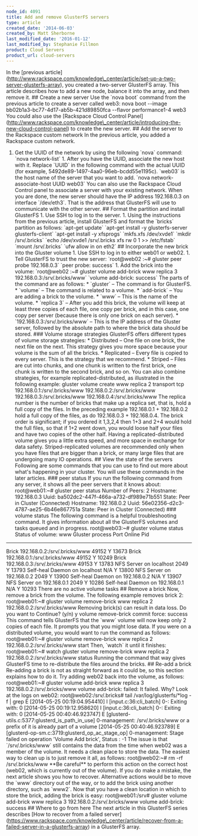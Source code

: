 ```yaml
---
node_id: 4091
title: Add and remove GlusterFS servers
type: article
created_date: '2014-06-03'
created_by: Matt Sherborne
last_modified_date: '2016-01-12'
last_modified_by: Stephanie Fillmon
product: Cloud Servers
product_url: cloud-servers
---
```


In the \[previous
article\](http://www.rackspace.com/knowledge\_center/article/set-up-a-two-server-glusterfs-array),
you created a two-server GlusterFS array. This article describes how to
add a new node, balance it into the array, and then remove it. \#\#
Create a new server Use the \`nova boot\` command from the previous
article to create a server called web3: nova boot --image
bb02b1a3-bc77-4d17-ab5b-421d89850fca --flavor performance1-4 web3 You
could also use the \[Rackspace Cloud Control
Panel\](http://www.rackspace.com/knowledge\_center/article/introducing-the-new-cloud-control-panel)
to create the new server. \#\# Add the server to the Rackspace custom
network In the previous article, you added a Rackspace custom network.
1. Get the UUID of the network by using the following \`nova\` command:
\`nova network-list\` 1. After you have the UUID, associate the new host
with it. Replace \`UUID\` in the following command with the actual UUID
(for example, 5492de89-1497-4aa0-96eb-bcdd55e1195c). \`web03\` is the
host name of the server that you want to add. \`nova
network-associate-host UUID web03\` You can also use the Rackspace Cloud
Control panel to associate a server with your existing network. When you
are done, the new server should have the IP address 192.168.0.3 on
interface \`/dev/eth3\`. That is the address that GlusterFS will use to
communicate with the other server. \#\# Format the partition and install
GlusterFS 1. Use SSH to log in to the server. 1. Using the instructions
from the previous article, install GlusterFS and format the \`bricks\`
partition as follows: \`apt-get update\` \`apt-get install -y
glusterfs-server glusterfs-client\` \`apt-get install -y xfsprogs\`
\`mkfs.xfs /dev/xvde1\` \`mkdir /srv/.bricks\` \`echo /dev/xvde1
/srv/.bricks xfs rw 0 1 &gt;&gt; /etc/fstab\` \`mount /srv/.bricks\`
\`ufw allow in on eth2\` \#\# Incorporate the new brick into the Gluster
volume 1. Use SSH to log in to either web01 or web02. 1. Tell GlusterFS
to trust the new server: \`root@web02 :\~\# gluster peer probe
192.168.0.3\` \`peer probe: success\` 1. Add the brick into the volume:
\`root@web02 :\~\# gluster volume add-brick www replica 3
192.168.0.3:/srv/.bricks/www\` \`volume add-brick: success\` The parts
of the command are as follows: \* \`gluster\` &ndash; The command is for
GlusterFS. \* \`volume\` &ndash; The command is related to a volume. \*
\`add-brick\` &ndash; You are adding a brick to the volume. \* \`www\` &ndash; This
is the name of the volume. \* \`replica 3\` &ndash; After you add this brick,
the volume will keep at least three copies of each file, one copy per
brick, and in this case, one copy per server (because there is only one
brick on each server). \* \`192.168.0.3:/srv/.bricks/www\` &ndash; This is the
IP address of the Gluster server, followed by the absolute path to where
the brick data should be stored. \#\#\# Volume storage strategies
GlusterFS offers different types of volume storage strategies: \*
Distributed &ndash; One file on one brick, the next file on the next. This
strategy gives you more space because your volume is the sum of all the
bricks. \* Replicated &ndash; Every file is copied to every server. This is
the strategy that we recommend. \* Striped &ndash; Files are cut into chunks,
and one chunk is written to the first brick, one chunk is written to the
second brick, and so on. You can also combine strategies, for example
replicated-distributed, as illustrated in the following example: gluster
volume create www replica 2 transport tcp 192.168.0.1:/srv/.bricks/www
192.168.0.2:/srv/.bricks/www 192.168.0.3:/srv/.bricks/www
192.168.0.4:/srv/.bricks/www The replica number is the number of bricks
that make up a replica set, that is, hold a full copy of the files. In
the preceding example 192.168.0.1 + 192.168.0.2 hold a full copy of the
files, as do 192.168.0.3 + 192.168.0.4. The brick order is significant;
if you ordered it 1,3,2,4 then 1+3 and 2+4 would hold the full files, so
that if 1+2 went down, you would loose half your files and have two
copies of the other half. Having a replicated-distributed volume gives
you a little extra speed, and more space in exchange for data safety.
Striped-replicated volumes are recommended only when you have files that
are bigger than a brick, or many large files that are undergoing many IO
operations. \#\# View the state of the servers Following are some
commands that you can use to find out more about what's happening in
your cluster. You will use these commands in the later articles. \#\#\#
peer status If you run the following command from any server, it shows
all the peer servers that it knows about: root@web01:\~\# gluster peer
status Number of Peers: 2 Hostname: 192.168.0.3 Uuid:
ba502dc2-447f-466a-a732-df989e71b551 State: Peer in Cluster (Connected)
Hostname: 192.168.0.2 Uuid: 56e02356-d2c3-4787-ae25-6b46e867751a State:
Peer in Cluster (Connected) \#\#\# volume status The following command
is a helpful troubleshooting command. It gives information about all the
GlusterFS volumes and tasks queued and in progress. root@web03:\~\#
gluster volume status Status of volume: www Gluster process Port Online
Pid
------------------------------------------------------------------------------
Brick 192.168.0.2:/srv/.bricks/www 49152 Y 13673 Brick
192.168.0.1:/srv/.bricks/www 49152 Y 10249 Brick
192.168.0.3:/srv/.bricks/www 49153 Y 13783 NFS Server on localhost 2049
Y 13793 Self-heal Daemon on localhost N/A Y 13800 NFS Server on
192.168.0.2 2049 Y 13900 Self-heal Daemon on 192.168.0.2 N/A Y 13907 NFS
Server on 192.168.0.1 2049 Y 10286 Self-heal Daemon on 192.168.0.1 N/A Y
10293 There are no active volume tasks \#\# Remove a brick Now, remove a
brick from the volume. The following example removes brick 2:
root@web01:\~\# gluster volume remove-brick www replica 2
192.168.0.2:/srv/.bricks/www Removing brick(s) can result in data loss.
Do you want to Continue? (y/n) y volume remove-brick commit force:
success This command tells GlusterFS that the \`www\` volume will now
keep only 2 copies of each file. It prompts you that you might lose
data. If you were on a distributed volume, you would want to run the
command as follows: root@web01:\~\# gluster volume remove-brick www
replica 2 192.168.0.2:/srv/.bricks/www start Then, \`watch\` it until it
finishes: root@web01:\~\# watch gluster volume remove-brick www replica
2 192.168.0.2:/srv/.bricks/www status Running the command that way gives
GlusterFS time to re-distribute the files around the bricks. \#\# Re-add
a brick Re-adding a brick is not as straight forward as it could be, so
this section explains how to do it. Try adding web02 back into the
volume, as follows: root@web01:\~\# gluster volume add-brick www replica
3 192.168.0.2:/srv/.bricks/www volume add-brick: failed: It failed. Why?
Look at the logs on web02: root@web02:/srv/.bricks\# tail
/var/log/glusterfs/\*log -f | grep E \[2014-05-25 00:19:04.954410\] I
\[input.c:36:cli\_batch\] 0-: Exiting with: 0 \[2014-05-25
00:19:12.958620\] I \[input.c:36:cli\_batch\] 0-: Exiting with: 0
\[2014-05-25 00:40:46.923747\] E
\[glusterd-utils.c:5377:glusterd\_is\_path\_in\_use\] 0-management:
/srv/.bricks/www or a prefix of it is already part of a volume
\[2014-05-25 00:40:46.923789\] E
\[glusterd-op-sm.c:3719:glusterd\_op\_ac\_stage\_op\] 0-management:
Stage failed on operation 'Volume Add brick', Status : -1 The issue is
that \`/srv/.bricks/www\` still contains the data from the time when
web02 was a member of the volume. It needs a clean place to store the
data. The easiest way to clean up is to just remove it all, as follows:
root@web02:\~\# rm -rf /srv/.bricks/www \*\*Be careful\*\* to perform
this action on the correct host (web02, which is currently out of the
volume). If you do make a mistake, the next article shows you how to
recover. Alternative actions would be to move the \`www\` directory out
of the way, or to add the brick using another directory, such as
\`www2\`. Now that you have a clean location in which to store the
brick, adding the brick is easy: root@web01:/srv\# gluster volume
add-brick www replica 3 192.168.0.2:/srv/.bricks/www volume add-brick:
success \#\# Where to go from here The next article in this GlusterFS
series describes \[How to recover from a failed
server\](https://www.rackspace.com/knowledge\_center/article/recover-from-a-failed-server-in-a-glusterfs-array)
in a GlusterFS array.

